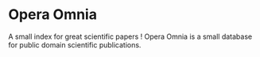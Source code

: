 # Opera Omnia
A small index for great scientific papers !
Opera Omnia is a small database for public domain scientific publications.

